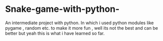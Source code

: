 # Snake-game-with-python-
An intermediate project with python. In which i used python modules like pygame , random etc. to make it more fun , well its not the best and can be better but yeah this is what i have learned so far.
